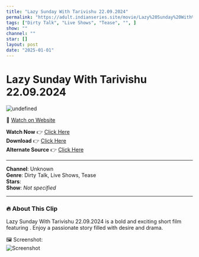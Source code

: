 ```yaml
---
title: "Lazy Sunday With Tarivishu 22.09.2024"
permalink: "https://adult.indianseries.site/movie/Lazy%20Sunday%20With%20Tarivishu%2022.09.2024"
tags: ["Dirty Talk", "Live Shows", "Tease", "", ]
show: ""
channel: ""
star: []
layout: post
date: "2025-01-01"
---
```


# Lazy Sunday With Tarivishu 22.09.2024

![undefined](https://desisins.com/wp-content/uploads/2024/09/Lazy-Sunday-With-TariVishu-DesiSins.com_.jpg)

🔗 [Watch on Website](https://adult.indianseries.site/movie/Lazy%20Sunday%20With%20Tarivishu%2022.09.2024)

**Watch Now** 👉 [Click Here](https://adult.indianseries.site/movie/Lazy%20Sunday%20With%20Tarivishu%2022.09.2024)  
**Download** 👉 [Click Here](https://adult.indianseries.site/movie/Lazy%20Sunday%20With%20Tarivishu%2022.09.2024)  
**Alternate Source** 👉 [Click Here](https://adult.indianseries.site/movie/Lazy%20Sunday%20With%20Tarivishu%2022.09.2024)

---

**Channel**: Unknown  
**Genre**: Dirty Talk, Live Shows, Tease  
**Stars**:   
**Show**: *Not specified*

---

### 🔥 About This Clip

Lazy Sunday With Tarivishu 22.09.2024 is a bold and exciting short film featuring . Enjoy a passionate story filled with desire and drama.
 
🖼️ Screenshot:  
![Screenshot](https://desisins.com/wp-content/uploads/2024/09/Lazy-Sunday-With-TariVishu-DesiSins.com_.jpg)

